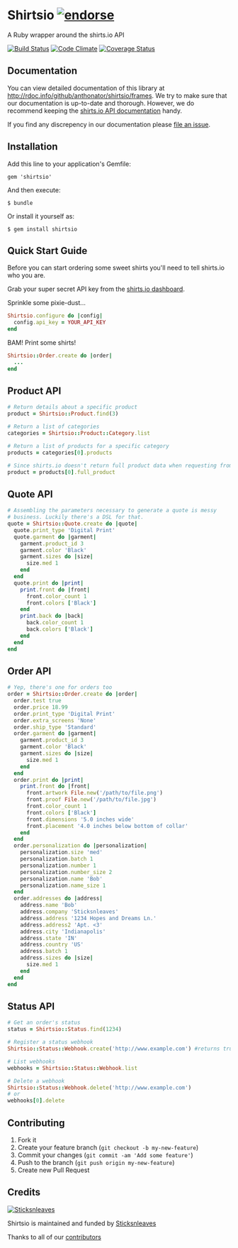 # Shirtsio [![endorse](http://api.coderwall.com/anthonator/endorsecount.png)](http://coderwall.com/anthonator)

A Ruby wrapper around the shirts.io API

[![Build Status](https://travis-ci.org/anthonator/shirtsio.png?branch=master)](https://travis-ci.org/anthonator/shirtsio) [![Code Climate](https://codeclimate.com/github/anthonator/shirtsio.png)](https://codeclimate.com/github/anthonator/shirtsio) [![Coverage Status](https://coveralls.io/repos/anthonator/shirtsio/badge.png?branch=master)](https://coveralls.io/r/anthonator/shirtsio?branch=master)

## Documentation

You can view detailed documentation of this library at http://rdoc.info/github/anthonator/shirtsio/frames. We try to make sure that our documentation is up-to-date and thorough. However, we do recommend keeping the [shirts.io API documentation](https://www.shirts.io/docs/overview/) handy.

If you find any discrepency in our documentation please [file an issue](https://github.com/anthonator/shirtsio/issues).

## Installation

Add this line to your application's Gemfile:

    gem 'shirtsio'

And then execute:

    $ bundle

Or install it yourself as:

    $ gem install shirtsio

## Quick Start Guide

Before you can start ordering some sweet shirts you'll need to tell shirts.io who you are.

Grab your super secret API key from the [shirts.io dashboard](https://www.shirts.io/accounts/dashboard/).

Sprinkle some pixie-dust...

```ruby
Shirtsio.configure do |config|
  config.api_key = YOUR_API_KEY
end
```

BAM! Print some shirts!

```ruby
Shirtsio::Order.create do |order|
  ...
end
```

## Product API

```ruby
# Return details about a specific product
product = Shirtsio::Product.find(3)

# Return a list of categories
categories = Shirtsio::Product::Category.list

# Return a list of products for a specific category
products = categories[0].products

# Since shirts.io doesn't return full product data when requesting from a category, return it now
product = products[0].full_product
```

## Quote API

```ruby
# Assembling the parameters necessary to generate a quote is messy
# business. Luckily there's a DSL for that.
quote = Shirtsio::Quote.create do |quote|
  quote.print_type 'Digital Print'
  quote.garment do |garment|
    garment.product_id 3
    garment.color 'Black'
    garment.sizes do |size|
      size.med 1
    end
  end
  quote.print do |print|
    print.front do |front|
      front.color_count 1
      front.colors ['Black']
    end
    print.back do |back|
      back.color_count 1
      back.colors ['Black']
    end
  end
end
```

## Order API
```ruby
# Yep, there's one for orders too
order = Shirtsio::Order.create do |order|
  order.test true
  order.price 18.99
  order.print_type 'Digital Print'
  order.extra_screens 'None'
  order.ship_type 'Standard'
  order.garment do |garment|
    garment.product_id 3
    garment.color 'Black'
    garment.sizes do |size|
      size.med 1
    end
  end
  order.print do |print|
    print.front do |front|
      front.artwork File.new('/path/to/file.png')
      front.proof File.new('/path/to/file.jpg')
      front.color_count 1
      front.colors ['Black']
      front.dimensions '5.0 inches wide'
      front.placement '4.0 inches below bottom of collar'
    end
  end
  order.personalization do |personalization|
    personalization.size 'med'
    personalization.batch 1
    personalization.number 1
    personalization.number_size 2
    personalization.name 'Bob'
    personalization.name_size 1
  end
  order.addresses do |address|
    address.name 'Bob'
    address.company 'Sticksnleaves'
    address.address '1234 Hopes and Dreams Ln.'
    address.address2 'Apt. <3'
    address.city 'Indianapolis'
    address.state 'IN'
    address.country 'US'
    address.batch 1
    address.sizes do |size|
      size.med 1
    end
  end
end
```

## Status API
```ruby
# Get an order's status
status = Shirtsio::Status.find(1234)

# Register a status webhook
Shirtsio::Status::Webhook.create('http://www.example.com') #returns true or false

# List webhooks
webhooks = Shirtsio::Status::Webhook.list

# Delete a webhook
Shirtsio::Status::Webhook.delete('http://www.example.com')
# or
webhooks[0].delete
```

## Contributing

1. Fork it
2. Create your feature branch (`git checkout -b my-new-feature`)
3. Commit your changes (`git commit -am 'Add some feature'`)
4. Push to the branch (`git push origin my-new-feature`)
5. Create new Pull Request

## Credits

[![Sticksnleaves](http://sticksnleaves-wordpress.herokuapp.com/wp-content/themes/sticksnleaves/images/snl-logo-116x116.png)](http://www.sticksnleaves.com)

Shirtsio is maintained and funded by [Sticksnleaves](http://www.sticksnleaves.com)

Thanks to all of our [contributors](https://github.com/anthonator/shirtsio/graphs/contributors)